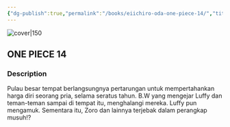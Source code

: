```yaml
---
{"dg-publish":true,"permalink":"/books/eiichiro-oda-one-piece-14/","title":"\"ONE PIECE 14\"","tags":["manga","pirate","Fantasy"]}
---
```




![cover|150](http://books.google.com/books/content?id=VsrLDwAAQBAJ&printsec=frontcover&img=1&zoom=1&edge=curl&source=gbs_api)

## ONE PIECE 14

### Description

Pulau besar tempat berlangsungnya pertarungan untuk mempertahankan harga diri seorang pria, selama seratus tahun. B.W yang mengejar Luffy dan teman-teman sampai di tempat itu, menghalangi mereka. Luffy pun mengamuk. Sementara itu, Zoro dan lainnya terjebak dalam perangkap musuh!?
```